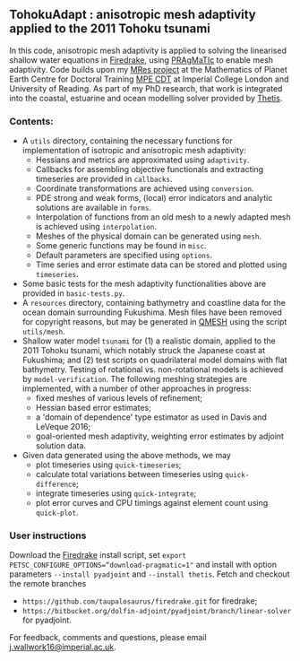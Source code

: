 ## TohokuAdapt : anisotropic mesh adaptivity applied to the 2011 Tohoku tsunami ##

In this code, anisotropic mesh adaptivity is applied to solving the linearised shallow water equations in
[Firedrake][1], using [PRAgMaTIc][2] to enable mesh adaptivity. Code builds upon my [MRes project][3] at the Mathematics
of Planet Earth Centre for Doctoral Training [MPE CDT][4] at Imperial College London and University of Reading. 
As part of my PhD research, that work is integrated into the coastal, estuarine and ocean modelling solver provided by 
[Thetis][5].

### Contents:
* A ``utils`` directory, containing the necessary functions for implementation of isotropic and anisotropic mesh
adaptivity:
    * Hessians and metrics are approximated using ``adaptivity``.
    * Callbacks for assembling objective functionals and extracting timeseries are provided in ``callbacks``.
    * Coordinate transformations are achieved using ``conversion``.
    * PDE strong and weak forms, (local) error indicators and analytic solutions are available in ``forms``.
    * Interpolation of functions from an old mesh to a newly adapted mesh is achieved using ``interpolation``.
    * Meshes of the physical domain can be generated using ``mesh``.
    * Some generic functions may be found in ``misc``.
    * Default parameters are specified using ``options``.
    * Time series and error estimate data can be stored and plotted using ``timeseries``.
* Some basic tests for the mesh adaptivity functionalities above are provided in ``basic-tests.py``.
* A ``resources`` directory, containing bathymetry and coastline data for the ocean domain surrounding Fukushima. Mesh
files have been removed for copyright reasons, but may be generated in [QMESH][6] using the script ``utils/mesh``.
* Shallow water model ``tsunami`` for (1) a realistic domain, applied to the 2011 
Tohoku tsunami, which notably struck the Japanese coast at Fukushima; and (2) test scripts on quadrilateral model 
domains with flat bathymetry. Testing of rotational vs. non-rotational models is achieved by ``model-verification``.
The following meshing strategies are implemented, with a number of other approaches in progress:
    * fixed meshes of various levels of refinement;
    * Hessian based error estimates;
    * a 'domain of dependence' type estimator as used in Davis and LeVeque 2016;
    * goal-oriented mesh adaptivity, weighting error estimates by adjoint solution data.
* Given data generated using the above methods, we may
    * plot timeseries using ``quick-timeseries``;
    * calculate total variations between timeseries using ``quick-difference``; 
    * integrate timeseries using ``quick-integrate``; 
    * plot error curves and CPU timings against element count using ``quick-plot``.
    
### User instructions

Download the [Firedrake][1] install script, set ``export PETSC_CONFIGURE_OPTIONS=“download-pragmatic=1"`` and install 
with option parameters ``--install pyadjoint`` and ``--install thetis``. Fetch and checkout the remote branches 
* ``https://github.com/taupalosaurus/firedrake.git`` for firedrake;
* ``https://bitbucket.org/dolfin-adjoint/pyadjoint/branch/linear-solver`` for pyadjoint.

For feedback, comments and questions, please email j.wallwork16@imperial.ac.uk.

[1]: http://firedrakeproject.org/ "Firedrake"
[2]: https://github.com/meshadaptation/pragmatic "PRAgMaTIc"
[3]: https://github.com/jwallwork23/MResProject "MRes project"
[4]: http://mpecdt.org "MPE CDT"
[5]: http://thetisproject.org/index.html "Thetis"
[6]: http://www.qmesh.org "QMESH"